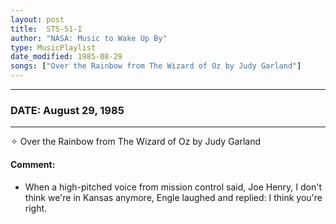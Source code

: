 ```yaml
---
layout: post
title:  STS-51-I
author: "NASA: Music to Wake Up By"
type: MusicPlaylist
date_modified: 1985-08-29
songs: ["Over the Rainbow from The Wizard of Oz by Judy Garland"]
---
```


----
### DATE: August 29, 1985
----
✧ Over the Rainbow from The Wizard of Oz by Judy Garland

#### Comment:
* When a high-pitched voice from mission control said, Joe Henry, I don't think we're in Kansas anymore, Engle laughed and replied: I think you're right.



<br/>
<center>
	<a target="_blank"
	   href="https://twitter.com/intent/tweet?hashtags=Space,NASA,Playlist,NASAWakeupCalls,SpaceProgram&text={{ page.author}}, '{{ page.songs.first }}' {{ page.title }}, {{ page.date | date: '%B %d, %Y' }}. {{ site.url }}{{ page.url }}&via=nasawakeupcalls"><i class="fab fa-twitter" alt="Tweet this page" style="font-size: 1.3em;"></i></a>
	&nbsp; 	<i class="fas fa-user-astronaut" style="font-size: 1.5em;"></i> &nbsp;
    <a type="amzn" search="'Over the Rainbow from The Wizard of Oz by Judy Garland'" category="popular music">
    <i class="fab fa-amazon" style="font-size: 1.3em;"></i></a>
</center>

